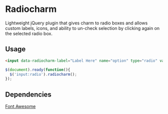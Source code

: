 # Radiocharm
Lightweight jQuery plugin that gives charm to radio boxes and allows custom labels, icons, and ability to un-check selection by clicking again on the selected radio box.

Usage
-----------

~~~ html
<input data-radiocharm-label="Label Here" name="option" type="radio" value="Value Here" />
~~~

~~~ js
$(document).ready(function(){
  $('input:radio').radiocharm();
});
~~~

Dependencies
-----------

[Font Awesome](http://fontawesome.io)
